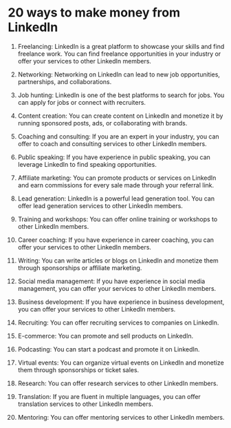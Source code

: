 # 20 ways to make money from LinkedIn

1. Freelancing: LinkedIn is a great platform to showcase your skills and find freelance work. You can find freelance opportunities in your industry or offer your services to other LinkedIn members.
    
2. Networking: Networking on LinkedIn can lead to new job opportunities, partnerships, and collaborations.
    
3. Job hunting: LinkedIn is one of the best platforms to search for jobs. You can apply for jobs or connect with recruiters.
    
4. Content creation: You can create content on LinkedIn and monetize it by running sponsored posts, ads, or collaborating with brands.
    
5. Coaching and consulting: If you are an expert in your industry, you can offer to coach and consulting services to other LinkedIn members.
    
6. Public speaking: If you have experience in public speaking, you can leverage LinkedIn to find speaking opportunities.
    
7. Affiliate marketing: You can promote products or services on LinkedIn and earn commissions for every sale made through your referral link.
    
8. Lead generation: LinkedIn is a powerful lead generation tool. You can offer lead generation services to other LinkedIn members.
    
9. Training and workshops: You can offer online training or workshops to other LinkedIn members.
    
10. Career coaching: If you have experience in career coaching, you can offer your services to other LinkedIn members.
    
11. Writing: You can write articles or blogs on LinkedIn and monetize them through sponsorships or affiliate marketing.
    
12. Social media management: If you have experience in social media management, you can offer your services to other LinkedIn members.
    
13. Business development: If you have experience in business development, you can offer your services to other LinkedIn members.
    
14. Recruiting: You can offer recruiting services to companies on LinkedIn.
    
15. E-commerce: You can promote and sell products on LinkedIn.
    
16. Podcasting: You can start a podcast and promote it on LinkedIn.
    
17. Virtual events: You can organize virtual events on LinkedIn and monetize them through sponsorships or ticket sales.
    
18. Research: You can offer research services to other LinkedIn members.
    
19. Translation: If you are fluent in multiple languages, you can offer translation services to other LinkedIn members.
    
20. Mentoring: You can offer mentoring services to other LinkedIn members.